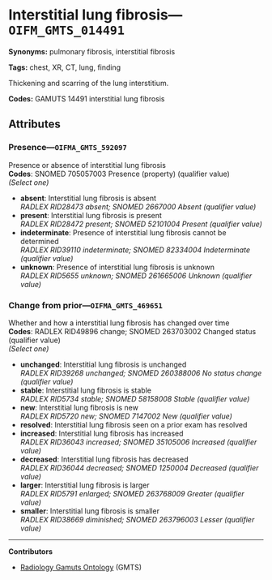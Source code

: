 # Interstitial lung fibrosis—`OIFM_GMTS_014491`

**Synonyms:** pulmonary fibrosis, interstitial fibrosis

**Tags:** chest, XR, CT, lung, finding

Thickening and scarring of the lung interstitium.

**Codes:** GAMUTS 14491 interstitial lung fibrosis

## Attributes

### Presence—`OIFMA_GMTS_592097`

Presence or absence of interstitial lung fibrosis  
**Codes**: SNOMED 705057003 Presence (property) (qualifier value)  
*(Select one)*

- **absent**: Interstitial lung fibrosis is absent  
_RADLEX RID28473 absent; SNOMED 2667000 Absent (qualifier value)_
- **present**: Interstitial lung fibrosis is present  
_RADLEX RID28472 present; SNOMED 52101004 Present (qualifier value)_
- **indeterminate**: Presence of interstitial lung fibrosis cannot be determined  
_RADLEX RID39110 indeterminate; SNOMED 82334004 Indeterminate (qualifier value)_
- **unknown**: Presence of interstitial lung fibrosis is unknown  
_RADLEX RID5655 unknown; SNOMED 261665006 Unknown (qualifier value)_

### Change from prior—`OIFMA_GMTS_469651`

Whether and how a interstitial lung fibrosis has changed over time  
**Codes**: RADLEX RID49896 change; SNOMED 263703002 Changed status (qualifier value)  
*(Select one)*

- **unchanged**: Interstitial lung fibrosis is unchanged  
_RADLEX RID39268 unchanged; SNOMED 260388006 No status change (qualifier value)_
- **stable**: Interstitial lung fibrosis is stable  
_RADLEX RID5734 stable; SNOMED 58158008 Stable (qualifier value)_
- **new**: Interstitial lung fibrosis is new  
_RADLEX RID5720 new; SNOMED 7147002 New (qualifier value)_
- **resolved**: Interstitial lung fibrosis seen on a prior exam has resolved  
- **increased**: Interstitial lung fibrosis has increased  
_RADLEX RID36043 increased; SNOMED 35105006 Increased (qualifier value)_
- **decreased**: Interstitial lung fibrosis has decreased  
_RADLEX RID36044 decreased; SNOMED 1250004 Decreased (qualifier value)_
- **larger**: Interstitial lung fibrosis is larger  
_RADLEX RID5791 enlarged; SNOMED 263768009 Greater (qualifier value)_
- **smaller**: Interstitial lung fibrosis is smaller  
_RADLEX RID38669 diminished; SNOMED 263796003 Lesser (qualifier value)_

---

**Contributors**

- [Radiology Gamuts Ontology](https://gamuts.net/) (GMTS)